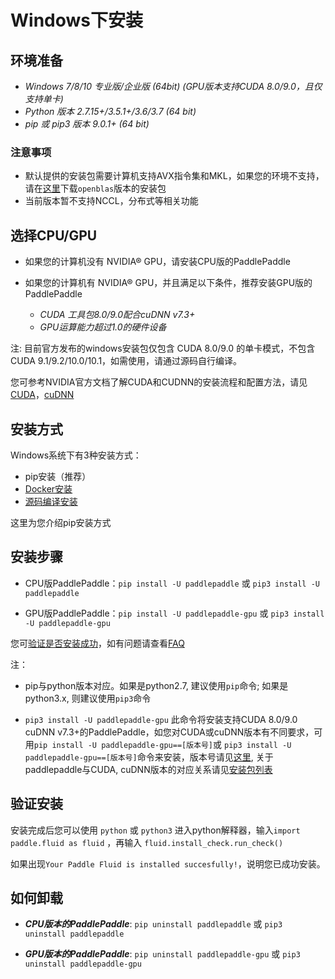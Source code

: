 # **Windows下安装**

## 环境准备

* *Windows 7/8/10 专业版/企业版 (64bit) (GPU版本支持CUDA 8.0/9.0，且仅支持单卡)*
* *Python 版本 2.7.15+/3.5.1+/3.6/3.7 (64 bit)*
* *pip 或 pip3 版本 9.0.1+ (64 bit)*

### 注意事项

* 默认提供的安装包需要计算机支持AVX指令集和MKL，如果您的环境不支持，请在[这里](./Tables.html/#ciwhls-release)下载`openblas`版本的安装包
* 当前版本暂不支持NCCL，分布式等相关功能

## 选择CPU/GPU

* 如果您的计算机没有 NVIDIA® GPU，请安装CPU版的PaddlePaddle

* 如果您的计算机有 NVIDIA® GPU，并且满足以下条件，推荐安装GPU版的PaddlePaddle
    * *CUDA 工具包8.0/9.0配合cuDNN v7.3+*
    * *GPU运算能力超过1.0的硬件设备*

注: 目前官方发布的windows安装包仅包含 CUDA 8.0/9.0 的单卡模式，不包含 CUDA 9.1/9.2/10.0/10.1，如需使用，请通过源码自行编译。

您可参考NVIDIA官方文档了解CUDA和CUDNN的安装流程和配置方法，请见[CUDA](https://docs.nvidia.com/cuda/cuda-installation-guide-linux/)，[cuDNN](https://docs.nvidia.com/deeplearning/sdk/cudnn-install/)

## 安装方式

Windows系统下有3种安装方式：

* pip安装（推荐）
* [Docker安装](./install_Docker.html)
* [源码编译安装](./compile/compile_Windows.html#win_source)

这里为您介绍pip安装方式

## 安装步骤

* CPU版PaddlePaddle：`pip install -U paddlepaddle` 或 `pip3 install -U paddlepaddle`


* GPU版PaddlePaddle：`pip install -U paddlepaddle-gpu` 或 `pip3 install -U paddlepaddle-gpu`

您可[验证是否安装成功](#check)，如有问题请查看[FAQ](./FAQ.html)

注：

* pip与python版本对应。如果是python2.7, 建议使用`pip`命令; 如果是python3.x, 则建议使用`pip3`命令


* `pip3 install -U paddlepaddle-gpu` 此命令将安装支持CUDA 8.0/9.0 cuDNN v7.3+的PaddlePaddle，如您对CUDA或cuDNN版本有不同要求，可用`pip install -U paddlepaddle-gpu==[版本号]`或 `pip3 install -U paddlepaddle-gpu==[版本号]`命令来安装，版本号请见[这里](https://pypi.org/project/paddlepaddle-gpu/#history), 关于paddlepaddle与CUDA, cuDNN版本的对应关系请见[安装包列表](./Tables.html/#whls)


<a name="check"></a>
## 验证安装
安装完成后您可以使用 `python` 或 `python3` 进入python解释器，输入`import paddle.fluid as fluid` ，再输入
 `fluid.install_check.run_check()`

如果出现`Your Paddle Fluid is installed succesfully!`，说明您已成功安装。

## 如何卸载

* ***CPU版本的PaddlePaddle***: `pip uninstall paddlepaddle` 或 `pip3 uninstall paddlepaddle`

* ***GPU版本的PaddlePaddle***: `pip uninstall paddlepaddle-gpu` 或 `pip3 uninstall paddlepaddle-gpu`
